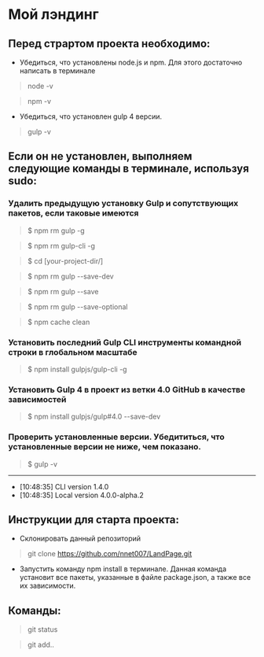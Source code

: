 # Мой лэндинг

## Перед страртом проекта необходимо:

* Убедиться, что установлены node.js и npm. Для этого достаточно написать в терминале

> node -v

> npm -v

* Убедиться, что установлен gulp 4 версии. 

> gulp -v

## Если он не установлен, выполняем следующие команды в терминале, используя sudo:

### Удалить предыдущую установку Gulp и сопутствующих пакетов, если таковые имеются

> $ npm rm gulp -g

> $ npm rm gulp-cli -g

> $ cd [your-project-dir/]

> $ npm rm gulp --save-dev

> $ npm rm gulp --save

> $ npm rm gulp --save-optional

> $ npm cache clean

### Установить последний  Gulp CLI  инструменты командной строки в глобальном масштабе

> $ npm install gulpjs/gulp-cli -g

### Установить Gulp 4 в проект из ветки 4.0 GitHub в качестве зависимостей

> $ npm install gulpjs/gulp#4.0 --save-dev

### Проверить установленные версии. Убедититься, что установленные версии не ниже, чем показано.

> $ gulp -v
---
* [10:48:35] CLI version 1.4.0
* [10:48:35] Local version 4.0.0-alpha.2

## Инструкции для старта проекта:

* Склонировать данный репозиторий

> git clone https://github.com/nnet007/LandPage.git

* Запустить команду npm install в терминале. Данная команда установит все пакеты, указанные в файле package.json,
 а также все их зависимости.
 
 ## Команды:
 
 > git status
 
 > git add..